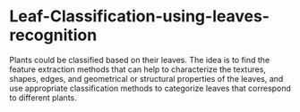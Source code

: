 # Leaf-Classification-using-leaves-recognition
Plants could be classified based on their leaves. The idea is to find the feature extraction methods that can help to characterize the textures, shapes, edges, and geometrical or structural properties of the leaves, and use appropriate classification methods to categorize leaves that correspond to different plants.
